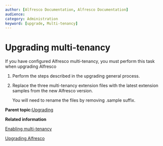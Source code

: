 ```yaml
---
author: [Alfresco Documentation, Alfresco Documentation]
audience: 
category: Administration
keyword: [upgrade, Multi-tenancy]
---
```


# Upgrading multi-tenancy

If you have configured Alfresco multi-tenancy, you must perform this task when upgrading Alfresco

1.  Perform the steps described in the upgrading general process.

2.  Replace the three multi-tenancy extension files with the latest extension samples from the new Alfresco version.

    You will need to rename the files by removing .sample suffix.


**Parent topic:**[Upgrading](../concepts/ch-upgrade.md)

**Related information**  


[Enabling multi-tenancy](mt-enable.md)

[Upgrading Alfresco](upgrade-process.md)

